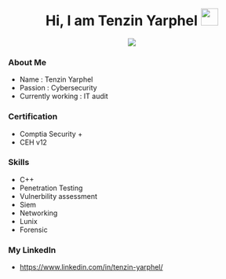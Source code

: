 <h1 align="center">
<b>Hi, I am Tenzin Yarphel  </b><img src="https://media.giphy.com/media/hvRJCLFzcasrR4ia7z/giphy.gif" width="35">
</h1>

<p align="center">
  <a href="https://github.com/DenverCoder1/readme-typing-svg"><img src="https://readme-typing-svg.herokuapp.com?font=Time+New+Roman&color=cyan&size=25&center=true&vCenter=true&width=600&height=100&lines=Tashi+Delek..&hearts;++;Cybersecurity+Enthusiast;Computer+Science+Student;CTF+Player;Love+to+learn+new+stuffs..<3"></a>
</p>

### About Me
- Name : Tenzin Yarphel
- Passion : Cybersecurity
- Currently working : IT audit


### Certification
- Comptia Security +
- CEH v12

### Skills
- C++
- Penetration Testing
- Vulnerbility assessment
- Siem
- Networking
- Lunix
- Forensic

### My LinkedIn
- https://www.linkedin.com/in/tenzin-yarphel/

